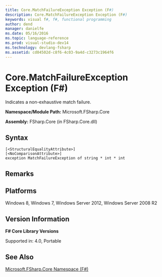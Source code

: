 ```yaml
---
title: Core.MatchFailureException Exception (F#)
description: Core.MatchFailureException Exception (F#)
keywords: visual f#, f#, functional programming
author: dend
manager: danielfe
ms.date: 05/16/2016
ms.topic: language-reference
ms.prod: visual-studio-dev14
ms.technology: devlang-fsharp
ms.assetid: cd04502d-c8f6-4c03-9a4d-c3273c1964f6 
---
```


# Core.MatchFailureException Exception (F#)

Indicates a non-exhaustive match failure.

**Namespace/Module Path:** Microsoft.FSharp.Core

**Assembly:** FSharp.Core (in FSharp.Core.dll)


## Syntax

```
[<StructuralEqualityAttribute>]
[<NoComparisonAttribute>]
exception MatchFailureException of string * int * int
```

## Remarks

## Platforms
Windows 8, Windows 7, Windows Server 2012, Windows Server 2008 R2


## Version Information
**F# Core Library Versions**

Supported in: 4.0, Portable




## See Also
[Microsoft.FSharp.Core Namespace &#40;F&#35;&#41;](Microsoft.FSharp.Core-Namespace-%5BFSharp%5D.md)

